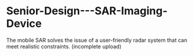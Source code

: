 # Senior-Design---SAR-Imaging-Device
The mobile SAR solves the issue of a user-friendly radar system that can meet realistic constraints.
(incomplete upload)
